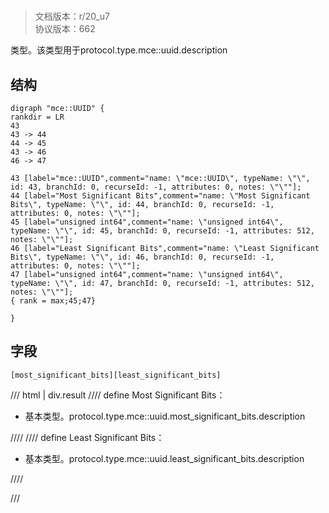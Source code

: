 # <!-- md:samp mce::UUID -->

> 文档版本：r/20_u7<br/>协议版本：662

<!-- md:samp mce::UUID -->类型。该类型用于protocol.type.mce::uuid.description

## 结构

```viz
digraph "mce::UUID" {
rankdir = LR
43
43 -> 44
44 -> 45
43 -> 46
46 -> 47

43 [label="mce::UUID",comment="name: \"mce::UUID\", typeName: \"\", id: 43, branchId: 0, recurseId: -1, attributes: 0, notes: \"\""];
44 [label="Most Significant Bits",comment="name: \"Most Significant Bits\", typeName: \"\", id: 44, branchId: 0, recurseId: -1, attributes: 0, notes: \"\""];
45 [label="unsigned int64",comment="name: \"unsigned int64\", typeName: \"\", id: 45, branchId: 0, recurseId: -1, attributes: 512, notes: \"\""];
46 [label="Least Significant Bits",comment="name: \"Least Significant Bits\", typeName: \"\", id: 46, branchId: 0, recurseId: -1, attributes: 0, notes: \"\""];
47 [label="unsigned int64",comment="name: \"unsigned int64\", typeName: \"\", id: 47, branchId: 0, recurseId: -1, attributes: 512, notes: \"\""];
{ rank = max;45;47}

}

```

## 字段

```title='mce::UUID'
[most_significant_bits][least_significant_bits]
```

/// html | div.result
//// define
Most Significant Bits：<!-- md:samp unsigned int64 -->

- 基本类型。protocol.type.mce::uuid.most_significant_bits.description


////
//// define
Least Significant Bits：<!-- md:samp unsigned int64 -->

- 基本类型。protocol.type.mce::uuid.least_significant_bits.description


////

///

